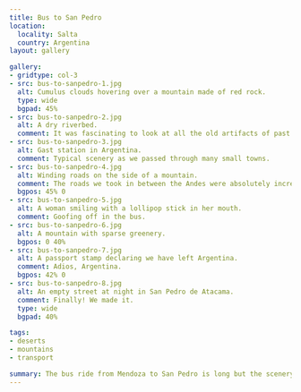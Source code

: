 ```yaml
---
title: Bus to San Pedro
location:
  locality: Salta
  country: Argentina
layout: gallery

gallery:
- gridtype: col-3
- src: bus-to-sanpedro-1.jpg
  alt: Cumulus clouds hovering over a mountain made of red rock.
  type: wide
  bgpad: 45%
- src: bus-to-sanpedro-2.jpg
  alt: A dry riverbed.
  comment: It was fascinating to look at all the old artifacts of past eras. There were many dry riverbeds and other signs of a once-active landscape that is no longer changing as fast (for now).
- src: bus-to-sanpedro-3.jpg
  alt: Gast station in Argentina.
  comment: Typical scenery as we passed through many small towns.
- src: bus-to-sanpedro-4.jpg
  alt: Winding roads on the side of a mountain.
  comment: The roads we took in between the Andes were absolutely incredible to travel on. We'd slowly make our way up a mountain and unceremoniously return down the other side.
  bgpos: 45% 0
- src: bus-to-sanpedro-5.jpg
  alt: A woman smiling with a lollipop stick in her mouth.
  comment: Goofing off in the bus.
- src: bus-to-sanpedro-6.jpg
  alt: A mountain with sparse greenery.
  bgpos: 0 40%
- src: bus-to-sanpedro-7.jpg
  alt: A passport stamp declaring we have left Argentina.
  comment: Adios, Argentina.
  bgpos: 42% 0
- src: bus-to-sanpedro-8.jpg
  alt: An empty street at night in San Pedro de Atacama.
  comment: Finally! We made it.
  type: wide
  bgpad: 40%

tags:
- deserts
- mountains
- transport

summary: The bus ride from Mendoza to San Pedro is long but the scenery is absolutely stunning. We stopped overnight in Salta, Argentina. Otherwise we just enjoyed the earth rolling by, slowly turning from lush green into arid desert as we approached San Pedro.
---
```

